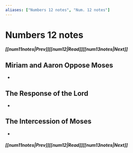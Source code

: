 ```yaml
---
aliases: ["Numbers 12 notes", "Num. 12 notes"]
---
```

# Numbers 12 notes
##### <span class=arrow-left></span>[[num11notes|Prev]]<span class=navigation-separator></span>[[num12|Read]]<span class=navigation-separator></span>[[num13notes|Next]]<span class=arrow-right></span>
## Miriam and Aaron Oppose Moses
- 
## The Response of the Lord
- 
## The Intercession of Moses
- 
##### <span class=arrow-left></span>[[num11notes|Prev]]<span class=navigation-separator></span>[[num12|Read]]<span class=navigation-separator></span>[[num13notes|Next]]<span class=arrow-right></span>